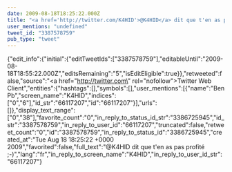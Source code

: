 ```yaml
---
date: 2009-08-18T18:25:22.000Z
title: "<a href='http://twitter.com/K4HID'>@K4HID</a> dit que t'en as pas profité ;-)″"
user_mentions: "undefined"
tweet_id: "3387578759"
pub_type: "tweet"
---
```

{"edit_info":{"initial":{"editTweetIds":["3387578759"],"editableUntil":"2009-08-18T18:55:22.000Z","editsRemaining":"5","isEditEligible":true}},"retweeted":false,"source":"<a href=\"http://twitter.com\" rel=\"nofollow\">Twitter Web Client</a>","entities":{"hashtags":[],"symbols":[],"user_mentions":[{"name":"Ben Pb","screen_name":"K4HID","indices":["0","6"],"id_str":"66117207","id":"66117207"}],"urls":[]},"display_text_range":["0","38"],"favorite_count":"0","in_reply_to_status_id_str":"3386725945","id_str":"3387578759","in_reply_to_user_id":"66117207","truncated":false,"retweet_count":"0","id":"3387578759","in_reply_to_status_id":"3386725945","created_at":"Tue Aug 18 18:25:22 +0000 2009","favorited":false,"full_text":"@K4HID dit que t'en as pas profité ;-)","lang":"fr","in_reply_to_screen_name":"K4HID","in_reply_to_user_id_str":"66117207"}
